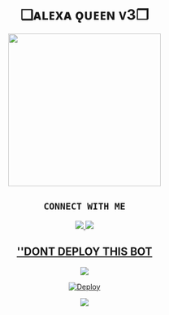 
<h1 align="center">❏ᴀʟᴇxᴀ ǫᴜᴇᴇɴ ᴠ3❐<br></h1>
<p align="center">

<div align="center">
  <img border-radius: 15px src="https://i.ibb.co/TPLgRdk/Alexa.jpg/Alexaqueen.png" width="300" height="300"/>
  <p align="center">

## ```CONNECT WITH ME```

<p align="center">
<a href="https://wa.me/27686881509"><img src="https://img.shields.io/badge/Contact CYBERXKID-25D366?style=for-the-badge&logo=whatsapp&logoColor=white" />
<a href="https://chat.whatsapp.com/BgFiKPSLFsp54TMqoGH0oV"><img src="https://img.shields.io/badge/Join Official GC-25D366?style=for-the-badge&logo=whatsapp&logoColor=white" />
</p>

## ''DONT DEPLOY THIS BOT 
[![](https://raw.githubusercontent.com/ZeroTwoInc/Media/main/logo/UPPER.png)](https://alexa-queen-v3-qr-code.diegoson.repl.co/)
  
[![Deploy](https://raw.githubusercontent.com/ZeroTwoInc/Media/main/logo/MIDDLE.png)](https://heroku.com/deploy?template=https://github.com/Diegoson/ALEXA-QUEEN-V3)

[![](https://raw.githubusercontent.com/ZeroTwoInc/Media/main/logo/LOWER.png)](https://youtu.be/rqbeusycfHU)


